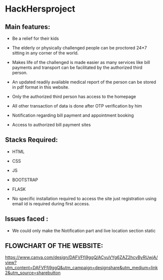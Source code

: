 # HackHersproject

## Main features: 

- Be a relief for their kids  

- The elderly or physically challenged people can be proctored 24*7 sitting in any corner of the world.  

- Makes life of the challenged is made easier as many services like bill payments and transport can be facilitated by the authorized third person.  

- An updated readily available medical report of the person can be stored in pdf format in this website. 

- Only the authorized third person has access to the homepage  

- All other transaction of data is done after OTP verification by him  

- Notification regarding bill payment and appointment booking  

- Access to authorized bill payment sites 

## Stacks Required: 

- HTML 

- CSS 

- JS 

- BOOTSTRAP 

- FLASK 


* No specific installation required to access the site just registration using email id is required during first access. 

## Issues faced : 

- We could only make the Notification part and live location section static 




## FLOWCHART OF THE WEBSITE:
https://www.canva.com/design/DAFVFfj9ggQ/ACyuVYg6ZAZ2hcvByRUwjA/view?utm_content=DAFVFfj9ggQ&utm_campaign=designshare&utm_medium=link2&utm_source=sharebutton
